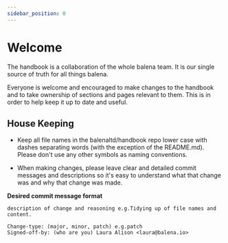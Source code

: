 ```yaml
---
sidebar_position: 0
---
```


# Welcome 

The handbook is a collaboration of the whole balena team. It is our single source of truth for all things balena.

Everyone is welcome and encouraged to make changes to the handbook and to take ownership of sections and pages relevant to them. This is in order to help keep it up to date and useful.

## House Keeping
- Keep all file names in the balenaltd/handbook repo lower case with dashes separating words (with the exception of the README.md). Please don't use any other symbols as naming conventions.

- When making changes, please leave clear and detailed commit messages and descriptions so it's easy to understand what that change was and why that change was made.

**Desired commit message format**
```
description of change and reasoning e.g.Tidying up of file names and content.

Change-type: (major, minor, patch) e.g.patch
Signed-off-by: (who are you) Laura Alison <laura@balena.io>
```